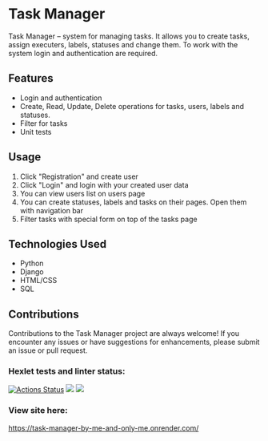 # Task Manager

Task Manager – system for managing tasks. It allows you to create tasks, assign executers, labels, statuses and change them. To work with the system login and authentication are required.

## Features

- Login and authentication
- Create, Read, Update, Delete operations for tasks, users, labels and statuses.
- Filter for tasks
- Unit tests

## Usage

1. Click "Registration" and create user
2. Click "Login" and login with your created user data
3. You can view users list on users page
4. You can create statuses, labels and tasks on their pages. Open them with navigation bar
5. Filter tasks with special form on top of the tasks page

## Technologies Used

- Python
- Django
- HTML/CSS
- SQL

## Contributions

Contributions to the Task Manager project are always welcome! If you encounter any issues or have suggestions for enhancements, please submit an issue or pull request. 

### Hexlet tests and linter status:
[![Actions Status](https://github.com/amrylnikov/python-project-52/workflows/hexlet-check/badge.svg)](https://github.com/amrylnikov/python-project-52/actions)
<a href="https://codeclimate.com/github/amrylnikov/python-project-52/maintainability"><img src="https://api.codeclimate.com/v1/badges/0f8cc4e91076fd9d9a14/maintainability" /></a>
<a href="https://codeclimate.com/github/amrylnikov/python-project-52/test_coverage"><img src="https://api.codeclimate.com/v1/badges/0f8cc4e91076fd9d9a14/test_coverage" /></a>

### View site here:

https://task-manager-by-me-and-only-me.onrender.com/
